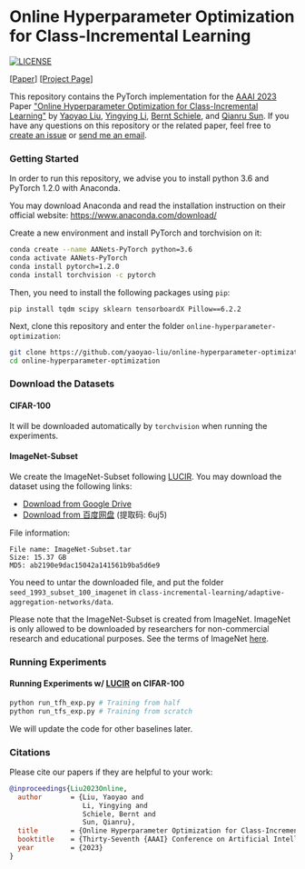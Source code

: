 # Online Hyperparameter Optimization for Class-Incremental Learning

[![LICENSE](https://img.shields.io/badge/license-MIT-green?style=flat-square)](https://github.com/yaoyao-liu/online-hyperparameter-optimization/blob/master/LICENSE)

[[Paper](https://pure.mpg.de/rest/items/item_3478882_1/component/file_3478883/content)] [[Project Page](https://class-il.mpi-inf.mpg.de/online-hyperparameter-optimization/)]

This repository contains the PyTorch implementation for the [AAAI 2023](https://aaai.org/Conferences/AAAI-23/) Paper ["Online Hyperparameter Optimization for Class-Incremental Learning"](https://pure.mpg.de/rest/items/item_3478882_1/component/file_3478883/content) by [Yaoyao Liu](https://people.mpi-inf.mpg.de/~yaliu/), [Yingying Li](https://yingying.li), [Bernt Schiele](https://www.mpi-inf.mpg.de/departments/computer-vision-and-multimodal-computing/people/bernt-schiele/), and [Qianru Sun](https://qianrusun1015.github.io). If you have any questions on this repository or the related paper, feel free to [create an issue](https://github.com/yaoyao-liu/online-hyperparameter-optimization/issues/new) or [send me an email](mailto:yliu538@jhu.edu).

### Getting Started

In order to run this repository, we advise you to install python 3.6 and PyTorch 1.2.0 with Anaconda.

You may download Anaconda and read the installation instruction on their official website:
<https://www.anaconda.com/download/>

Create a new environment and install PyTorch and torchvision on it:

```bash
conda create --name AANets-PyTorch python=3.6
conda activate AANets-PyTorch
conda install pytorch=1.2.0 
conda install torchvision -c pytorch
```
Then, you need to install the following packages using `pip`:
```
pip install tqdm scipy sklearn tensorboardX Pillow==6.2.2
```
Next, clone this repository and enter the folder `online-hyperparameter-optimization`:
```bash
git clone https://github.com/yaoyao-liu/online-hyperparameter-optimization.git
cd online-hyperparameter-optimization

```

### Download the Datasets
#### CIFAR-100
It will be downloaded automatically by `torchvision` when running the experiments.

#### ImageNet-Subset
We create the ImageNet-Subset following [LUCIR](https://github.com/hshustc/CVPR19_Incremental_Learning).
You may download the dataset using the following links:
- [Download from Google Drive](https://drive.google.com/file/d/1n5Xg7Iye_wkzVKc0MTBao5adhYSUlMCL/view?usp=sharing)
- [Download from 百度网盘](https://pan.baidu.com/s/1MnhITYKUI1i7aRBzsPrCSw) (提取码: 6uj5)

File information:
```
File name: ImageNet-Subset.tar
Size: 15.37 GB
MD5: ab2190e9dac15042a141561b9ba5d6e9
```
You need to untar the downloaded file, and put the folder `seed_1993_subset_100_imagenet` in `class-incremental-learning/adaptive-aggregation-networks/data`.

Please note that the ImageNet-Subset is created from ImageNet. ImageNet is only allowed to be downloaded by researchers for non-commercial research and educational purposes. See the terms of ImageNet [here](https://image-net.org/download.php).

### Running Experiments
#### Running Experiments w/ [LUCIR](https://openaccess.thecvf.com/content_CVPR_2019/papers/Hou_Learning_a_Unified_Classifier_Incrementally_via_Rebalancing_CVPR_2019_paper.pdf) on CIFAR-100

```bash
python run_tfh_exp.py # Training from half
python run_tfs_exp.py # Training from scratch
```

We will update the code for other baselines later.

### Citations

Please cite our papers if they are helpful to your work:

```bibtex
@inproceedings{Liu2023Online,
  author       = {Liu, Yaoyao and
                  Li, Yingying and
                  Schiele, Bernt and
                  Sun, Qianru},
  title        = {Online Hyperparameter Optimization for Class-Incremental Learning},
  booktitle    = {Thirty-Seventh {AAAI} Conference on Artificial Intelligence},
  year         = {2023}
}
```
